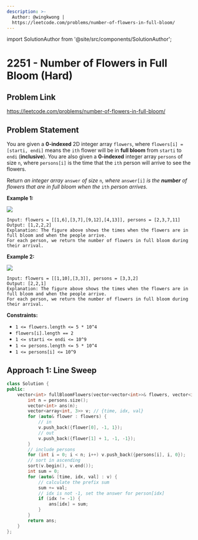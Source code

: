 ```yaml
---
description: >-
  Author: @wingkwong |
  https://leetcode.com/problems/number-of-flowers-in-full-bloom/
---
```


import SolutionAuthor from '@site/src/components/SolutionAuthor';

# 2251 - Number of Flowers in Full Bloom (Hard)

## Problem Link

https://leetcode.com/problems/number-of-flowers-in-full-bloom/

## Problem Statement

You are given a **0-indexed** 2D integer array `flowers`, where `flowers[i] = [starti, endi]` means the `ith` flower will be in **full bloom** from `starti` to `endi` (**inclusive**). You are also given a **0-indexed** integer array `persons` of size `n`, where `persons[i]` is the time that the `ith` person will arrive to see the flowers.

Return _an integer array_ `answer` _of size_ `n`_, where_ `answer[i]` _is the **number** of flowers that are in full bloom when the_ `ith` _person arrives._

**Example 1:**

![](https://assets.leetcode.com/uploads/2022/03/02/ex1new.jpg)

```
Input: flowers = [[1,6],[3,7],[9,12],[4,13]], persons = [2,3,7,11]
Output: [1,2,2,2]
Explanation: The figure above shows the times when the flowers are in full bloom and when the people arrive.
For each person, we return the number of flowers in full bloom during their arrival.
```

**Example 2:**

![](https://assets.leetcode.com/uploads/2022/03/02/ex2new.jpg)

```
Input: flowers = [[1,10],[3,3]], persons = [3,3,2]
Output: [2,2,1]
Explanation: The figure above shows the times when the flowers are in full bloom and when the people arrive.
For each person, we return the number of flowers in full bloom during their arrival.
```

**Constraints:**

* `1 <= flowers.length <= 5 * 10^4`
* `flowers[i].length == 2`
* `1 <= starti <= endi <= 10^9`
* `1 <= persons.length <= 5 * 10^4`
* `1 <= persons[i] <= 10^9`

## Approach 1: Line Sweep

<SolutionAuthor name="@wingkwong"/>

```cpp
class Solution {
public:
    vector<int> fullBloomFlowers(vector<vector<int>>& flowers, vector<int>& persons) {
        int n = persons.size();
        vector<int> ans(n);
        vector<array<int, 3>> v; // {time, idx, val}
        for (auto& flower : flowers) {
            // in
            v.push_back({flower[0], -1, 1});
            // out
            v.push_back({flower[1] + 1, -1, -1});
        }
        // include persons
        for (int i = 0; i < n; i++) v.push_back({persons[i], i, 0});
        // sort in ascending
        sort(v.begin(), v.end());
        int sum = 0;
        for (auto& [time, idx, val] : v) {
            // calculate the prefix sum
            sum += val;
            // idx is not -1, set the answer for person[idx]
            if (idx != -1) {
                ans[idx] = sum;
            }
        }
        return ans;
    }
};
```
